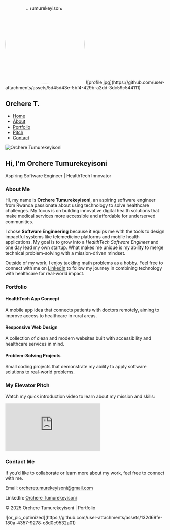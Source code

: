  <!DOCTYPE html>
<html lang="en">
<head>
  <meta charset="UTF-8"> <img src="images/profile.jpg" alt="Orchere Tumurekeyisoni" class="profile-photo" style="width:250px; height:auto; border-radius:50%;">
![profile jpg](https://github.com/user-attachments/assets/5d45d43e-5bf4-429b-a2dd-3dc59c544111)

  <meta name="viewport" content="width=device-width, initial-scale=1.0">
  <title>Orchere Tumurekeyisoni - Portfolio</title>
  <link href="https://cdn.jsdelivr.net/npm/tailwindcss@2.2.19/dist/tailwind.min.css" rel="stylesheet">
</head>
<body class="bg-gray-50 text-gray-800 font-sans">

  <!-- Navbar -->
  <nav class="bg-blue-600 text-white p-4 shadow-md">
    <div class="container mx-auto flex justify-between items-center">
      <h1 class="text-2xl font-bold">Orchere T.</h1>
      <ul class="flex space-x-6">
        <li><a href="#home" class="hover:underline">Home</a></li>
        <li><a href="#about" class="hover:underline">About</a></li>
        <li><a href="#portfolio" class="hover:underline">Portfolio</a></li>
        <li><a href="#pitch" class="hover:underline">Pitch</a></li>
        <li><a href="#contact" class="hover:underline">Contact</a></li>
      </ul>
    </div>
  </nav>

  <!-- Hero Section -->
  <section id="home" class="text-center py-20 bg-gradient-to-r from-blue-500 to-green-400 text-white">
    <img src="or_pic_optimized.jpg" alt="Orchere Tumurekeyisoni" class="mx-auto w-40 h-40 rounded-full mb-6 shadow-lg object-cover">
    <h2 class="text-4xl font-bold mb-4">Hi, I’m Orchere Tumurekeyisoni</h2>
    <p class="text-lg">Aspiring Software Engineer | HealthTech Innovator</p>
  </section>

  <!-- About Section -->
  <section id="about" class="container mx-auto py-16 px-6">
    <h3 class="text-3xl font-bold text-center mb-8">About Me</h3>
    <div class="max-w-3xl mx-auto text-lg leading-relaxed text-center">
      <p>Hi, my name is <strong>Orchere Tumurekeyisoni</strong>, an aspiring software engineer from Rwanda passionate about using technology to solve healthcare challenges. My focus is on building innovative digital health solutions that make medical services more accessible and affordable for underserved communities.</p>
      <p class="mt-4">I chose <strong>Software Engineering</strong> because it equips me with the tools to design impactful systems like telemedicine platforms and mobile health applications. My goal is to grow into a <em>HealthTech Software Engineer</em> and one day lead my own startup. What makes me unique is my ability to merge technical problem-solving with a mission-driven mindset.</p>
      <p class="mt-4">Outside of my work, I enjoy tackling math problems as a hobby. Feel free to connect with me on <a href="https://www.linkedin.com/in/orchere-tumurekeyisoni-7a536b380" target="_blank" class="text-blue-600 underline">LinkedIn</a> to follow my journey in combining technology with healthcare for real-world impact.</p>
    </div>
  </section>

  <!-- Portfolio Section -->
  <section id="portfolio" class="bg-gray-100 py-16 px-6">
    <h3 class="text-3xl font-bold text-center mb-8">Portfolio</h3>
    <div class="grid md:grid-cols-2 lg:grid-cols-3 gap-8 max-w-6xl mx-auto">
      <div class="bg-white p-6 rounded-2xl shadow-md">
        <h4 class="font-bold text-xl mb-2">HealthTech App Concept</h4>
        <p>A mobile app idea that connects patients with doctors remotely, aiming to improve access to healthcare in rural areas.</p>
      </div>
      <div class="bg-white p-6 rounded-2xl shadow-md">
        <h4 class="font-bold text-xl mb-2">Responsive Web Design</h4>
        <p>A collection of clean and modern websites built with accessibility and healthcare services in mind.</p>
      </div>
      <div class="bg-white p-6 rounded-2xl shadow-md">
        <h4 class="font-bold text-xl mb-2">Problem-Solving Projects</h4>
        <p>Small coding projects that demonstrate my ability to apply software solutions to real-world problems.</p>
      </div>
    </div>
  </section>

  <!-- Elevator Pitch Section -->
  <section id="pitch" class="container mx-auto py-16 px-6 text-center">
    <h3 class="text-3xl font-bold mb-6">My Elevator Pitch</h3>
    <p class="mb-6">Watch my quick introduction video to learn about my mission and skills:</p>
    <div class="aspect-w-16 aspect-h-9 max-w-3xl mx-auto">
      <iframe class="w-full h-64 md:h-96 rounded-xl shadow-md" src="https://www.youtube.com/embed/kC9mYQLB5bw" title="Elevator Pitch" frameborder="0" allowfullscreen></iframe>
    </div>
  </section>

  <!-- Contact Section -->
  <section id="contact" class="bg-blue-600 text-white py-16 px-6 text-center">
    <h3 class="text-3xl font-bold mb-6">Contact Me</h3>
    <p>If you’d like to collaborate or learn more about my work, feel free to connect with me.</p>
    <p class="mt-4">Email: <a href="mailto:orcheretumurekeyisoni@gmail.com" class="underline">orcheretumurekeyisoni@gmail.com</a></p>
    <p class="mt-2">LinkedIn: <a href="https://www.linkedin.com/in/orchere-tumurekeyisoni-7a536b380" target="_blank" class="underline">Orchere Tumurekeyisoni</a></p>
  </section>

  <!-- Footer -->
  <footer class="bg-gray-900 text-gray-400 text-center p-4">
    <p>&copy; 2025 Orchere Tumurekeyisoni | Portfolio</p>
  </footer>

</body>
</html>
![or_pic_optimized](https://github.com/user-attachments/assets/132d69fe-180a-4357-9278-c8d0c9532a01)
